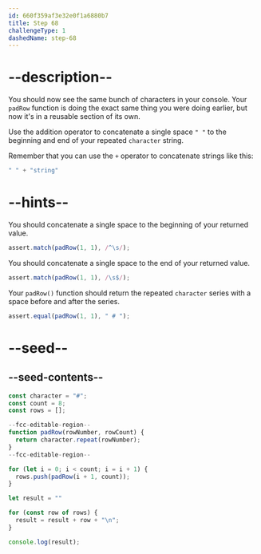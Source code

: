 ```yaml
---
id: 660f359af3e32e0f1a6880b7
title: Step 68
challengeType: 1
dashedName: step-68
---
```


# --description--

You should now see the same bunch of characters in your console. Your `padRow` function is doing the exact same thing you were doing earlier, but now it's in a reusable section of its own.

Use the addition operator to concatenate a single space `" "` to the beginning and end of your repeated `character` string.

Remember that you can use the `+` operator to concatenate strings like this:

```js
" " + "string"
```

# --hints--

You should concatenate a single space to the beginning of your returned value.

```js
assert.match(padRow(1, 1), /^\s/);
```

You should concatenate a single space to the end of your returned value.

```js
assert.match(padRow(1, 1), /\s$/);
```

Your `padRow()` function should return the repeated `character` series with a space before and after the series.

```js
assert.equal(padRow(1, 1), " # ");
```

# --seed--

## --seed-contents--

```js
const character = "#";
const count = 8;
const rows = [];

--fcc-editable-region--
function padRow(rowNumber, rowCount) {
  return character.repeat(rowNumber);
}
--fcc-editable-region--

for (let i = 0; i < count; i = i + 1) {
  rows.push(padRow(i + 1, count));
}

let result = ""

for (const row of rows) {
  result = result + row + "\n";
}

console.log(result);
```
